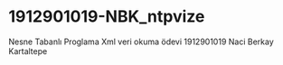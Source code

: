 # 1912901019-NBK_ntpvize
Nesne Tabanlı Proglama Xml veri okuma ödevi
1912901019
Naci Berkay Kartaltepe
